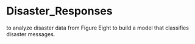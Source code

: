 # Disaster_Responses
to analyze disaster data from Figure Eight to build a model that classifies disaster messages.
